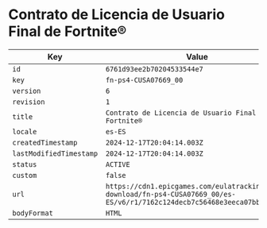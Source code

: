 # Contrato de Licencia de Usuario Final de Fortnite®

| Key | Value |
| --- | ----- |
| `id` | `6761d93ee2b70204533544e7` |
| `key` | `fn-ps4-CUSA07669_00` |
| `version` | `6` |
| `revision` | `1` |
| `title` | `Contrato de Licencia de Usuario Final de Fortnite®` |
| `locale` | `es-ES` |
| `createdTimestamp` | `2024-12-17T20:04:14.003Z` |
| `lastModifiedTimestamp` | `2024-12-17T20:04:14.003Z` |
| `status` | `ACTIVE` |
| `custom` | `false` |
| `url` | `https://cdn1.epicgames.com/eulatracking-download/fn-ps4-CUSA07669_00/es-ES/v6/r1/7162c124decb7c56468e3eeca07bbea8.pdf` |
| `bodyFormat` | `HTML` |
